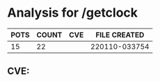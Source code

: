 # Analysis for /getclock
| POTS | COUNT | CVE | FILE CREATED |
|---|---|---|---|
| 15 | 22 | | 220110-033754 |

## CVE: 